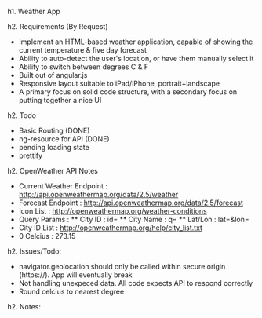 h1. Weather App

h2. Requirements (By Request)

* Implement an HTML-based weather application, capable of showing the current temperature & five day forecast
* Ability to auto-detect the user's location, or have them manually select it
* Ability to switch between degrees C & F
* Built out of angular.js
* Responsive layout suitable to iPad/iPhone, portrait+landscape
* A primary focus on solid code structure, with a secondary focus on putting together a nice UI

h2. Todo

* Basic Routing (DONE)
* ng-resource for API (DONE)
* pending loading state
* prettify

h2. OpenWeather API Notes

* Current Weather Endpoint : http://api.openweathermap.org/data/2.5/weather
* Forecast Endpoint : http://api.openweathermap.org/data/2.5/forecast
* Icon List : http://openweathermap.org/weather-conditions
* Query Params :
** City ID : id=
** City Name : q=
** Lat/Lon : lat=&lon=
* City ID List : http://openweathermap.org/help/city_list.txt
* 0 Celcius : 273.15

h2. Issues/Todo:
* navigator.geolocation should only be called within secure origin (https://). App will eventually break
* Not handling unexpeced data. All code expects API to respond correctly
* Round celcius to nearest degree

h2. Notes:


